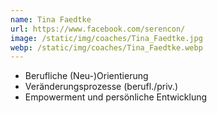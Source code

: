 ```yaml
---
name: Tina Faedtke
url: https://www.facebook.com/serencon/
image: /static/img/coaches/Tina_Faedtke.jpg
webp: /static/img/coaches/Tina_Faedtke.webp
---
```


<ul><li>Berufliche (Neu-)Orientierung</li><li>Veränderungsprozesse (berufl./priv.)</li><li>Empowerment und persönliche Entwicklung</li></ul>